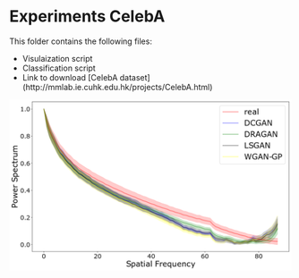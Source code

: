 # Experiments CelebA
This folder contains the following files:
 <ul>
  <li>Visulaization script</li>
  <li>Classification script</li>
  <li>Link to download [CelebA dataset](http://mmlab.ie.cuhk.edu.hk/projects/CelebA.html)</li>
</ul> 
<img align="center" src="/imgs/1000_celeba.png" width="800"/>
